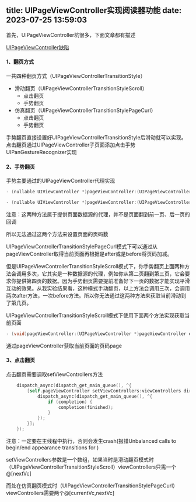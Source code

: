 title: UIPageViewController实现阅读器功能
date: 2023-07-25 13:59:03
---
首先，UIPageViewController坑很多，下面文章都有描述

[UIPageViewController缺陷](https://www.jianshu.com/p/3cca93ceee96)

#### 1、翻页方式

一共四种翻页方式（UIPageViewControllerTransitionStyle）

- 滑动翻页（UIPageViewControllerTransitionStyleScroll）
  - 点击翻页
  - 手势翻页
- 仿真翻页（UIPageViewControllerTransitionStylePageCurl）
  - 点击翻页
  - 手势翻页

手势翻页直接设置好UIPageViewControllerTransitionStyle后滑动就可以实现。点击翻页通过UIPageViewController子页面添加点击手势UIPanGestureRecognizer实现

#### 2、手势翻页

手势主要通过的UIPageViewController代理实现

```objective-c
- (nullable UIViewController *)pageViewController:(UIPageViewController *)pageViewController viewControllerBeforeViewController:(UIViewController *)viewController;

- (nullable UIViewController *)pageViewController:(UIPageViewController *)pageViewController viewControllerAfterViewController:(UIViewController *)viewController;

```

注意：这两种方法属于提供页面数据源的代理，并不是页面翻到前一页、后一页的回调

所以无法通过这两个方法来设置页面的页码数

UIPageViewControllerTransitionStylePageCurl模式下可以通过从pageViewController取得当前页面再根据是after或是before将页码加减。

但是UIPageViewControllerTransitionStyleScroll模式下，你手势翻页上面两种方法会调用多次，它其实是一种数据源的代理，例如你从第二页翻到第三页，它会要求你提供第四页的数据。因为手势翻页需要提前准备好下一页的数据才能实现平滑互动的效果。从我实验结果看，这种模式手动翻页，以上方法会调用三次，会调用两次after方法，一次before方法。所以你无法通过这两种方法来获取当前滑动到了第几页。

UIPageViewControllerTransitionStyleScroll模式下使用下面两个方法实现获取当前页面

```objective-c
- (void)pageViewController:(UIPageViewController *)pageViewController didFinishAnimating:(BOOL)finished previousViewControllers:(NSArray *)previousViewControllers transitionCompleted:(BOOL)completed;

```

通过pageViewController获取当前页面的页码page

#### 3、点击翻页

点击翻页需要调取setViewControllers方法

```objective-c
    dispatch_async(dispatch_get_main_queue(), ^{
        [self.pageViewController setViewControllers:viewControllers direction:direction animated:animated completion:^(BOOL finished) {
            dispatch_async(dispatch_get_main_queue(), ^{
                if (completion) {
                    completion(finished);
                }
            });
        }];
    });

```

注意：一定要在主线程中执行，否则会发生crash(报错Unbalanced calls to begin/end appearance transitions for )

setViewControllers参数是一个数组，如果当时是滑动翻页模式时（UIPageViewControllerTransitionStyleScroll）viewControllers只需一个@[nextVc]

而处在仿真翻页模式时（UIPageViewControllerTransitionStylePageCurl）viewControllers需要两个@[currentVc,nextVc]